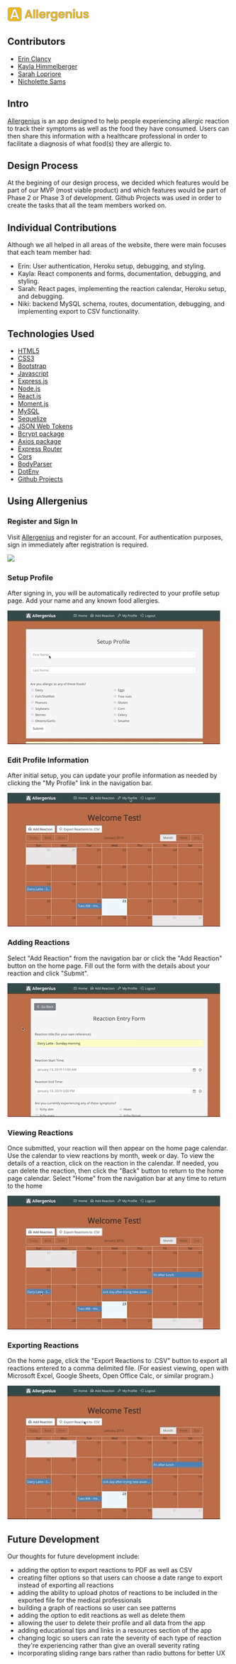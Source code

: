 ![Allergenius: Allergic Reaction Logging App](client/src/assets/images/allergenius_logo_gold.png) 

## Contributors
- [Erin Clancy](https://github.com/noplanetnoparty) 
- [Kayla Himmelberger](https://github.com/kaylahimmel)
- [Sarah Lopriore](https://github.com/sarahlopriore)
- [Nicholette Sams](https://github.com/nicholettesams)  

## Intro
[Allergenius](https://allergenius.herokuapp.com) is an app designed to help people experiencing allergic reaction to track their symptoms as well as the food they have consumed.  Users can then share this information with a healthcare professional in order to facilitate a diagnosis of what food(s) they are allergic to.  
  
## Design Process
At the begining of our design process, we decided which features would be part of our MVP (most viable product) and which features would be part of Phase 2 or Phase 3 of development. Github Projects was used in order to create the tasks that all the team members worked on.  
  
## Individual Contributions
Although we all helped in all areas of the website, there were main focuses that each team member had:

- Erin: User authentication, Heroku setup, debugging, and styling.  
- Kayla: React components and forms, documentation, debugging, and styling.  
- Sarah: React pages, implementing the reaction calendar, Heroku setup, and debugging. 
- Niki: backend MySQL schema, routes, documentation, debugging, and implementing export to CSV functionality.  
  
## Technologies Used
- [HTML5](developer.mozilla.org/en-US/docs/Web/Guide/HTML/HTML5)
- [CSS3](https://developer.mozilla.org/en-US/docs/Web/CSS)
- [Bootstrap](https://getbootstrap.com)
- [Javascript](https://www.javascript.com)
- [Express.js](https://expressjs.com)
- [Node.js](https://nodejs.org/en/docs)
- [React.js](https://reactjs.org)
- [Moment.js](http://momentjs.com)
- [MySQL](https://github.com/mysqljs/mysql#readme)
- [Sequelize](https://github.com/sequelize/sequelize#readme)
- [JSON Web Tokens](https://jwt.io)
- [Bcrypt package](https://github.com/kelektiv/node.bcrypt.js#readme)
- [Axios package](https://github.com/axios/axios) 
- [Express Router](https://github.com/mciparelli/express-router#readme)
- [Cors](https://github.com/expressjs/cors#readme)
- [BodyParser](https://github.com/expressjs/body-parser#readme)
- [DotEnv](https://github.com/motdotla/dotenv#readme)
- [Github Projects](https://help.github.com/articles/about-project-boards)  
  
## Using Allergenius

### Register and Sign In
Visit [Allergenius](https://allergenius.herokuapp.com) and register for an account. For authentication purposes, sign in immediately after registration is required.

![](client/src/assets/gifs/register+sign_in.gif)  

### Setup Profile
After signing in, you will be automatically redirected to your profile setup page.  Add your name and any known food allergies.

![](client/src/assets/gifs/profile_setup.gif)  

### Edit Profile Information
After initial setup, you can update your profile information as needed by clicking the "My Profile" link in the navigation bar.

![](client/src/assets/gifs/profile_edit.gif)  

### Adding Reactions
Select "Add Reaction" from the navigation bar or click the "Add Reaction" button on the home page.  Fill out the form with the details about your reaction and click "Submit".

![](client/src/assets/gifs/reaction_add.gif)  

### Viewing Reactions
Once submitted, your reaction will then appear on the home page calendar.  Use the calendar to view reactions by month, week or day.  To view the details of a reaction, click on the reaction in the calendar.  If needed, you can delete the reaction, then click the "Back" button to return to the home page calendar.  Select "Home" from the navigation bar at any time to return to the home 

![](client/src/assets/gifs/reaction_view+delete.gif)  

### Exporting Reactions
On the home page, click the "Export Reactions to .CSV" button to export all reactions entered to a comma delimited file. (For easiest viewing, open with Microsoft Excel, Google Sheets, Open Office Calc, or similar program.)

![](client/src/assets/gifs/download.gif)  
  
## Future Development
Our thoughts for future development include:
- adding the option to export reactions to PDF as well as CSV
- creating filter options so that users can choose a date range to export instead of exporting all reactions
- adding the ability to upload photos of reactions to be included in the exported file for the medical professionals
- building a graph of reactions so user can see patterns
- adding the option to edit reactions as well as delete them
- allowing the user to delete their profile and all data from the app
- adding educational tips and links in a resources section of the app
- changing logic so users can rate the severity of each type of reaction they're experiencing rather than give an overall severity rating
- incorporating sliding range bars rather than radio buttons for better UX